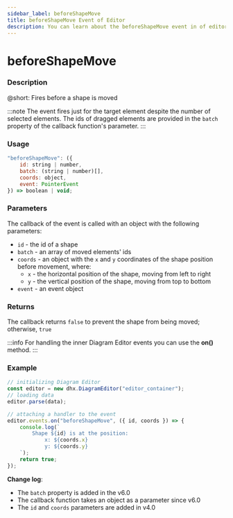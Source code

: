 ```yaml
---
sidebar_label: beforeShapeMove
title: beforeShapeMove Event of Editor
description: You can learn about the beforeShapeMove event in of editor the documentation of the DHTMLX JavaScript Diagram library. Browse developer guides and API reference, try out code examples and live demos, and download a free 30-day evaluation version of DHTMLX Diagram.
---
```


# beforeShapeMove

### Description

@short: Fires before a shape is moved

:::note
The event fires just for the target element despite the number of selected elements. The ids of dragged elements are provided in the `batch` property of the callback function's parameter.
:::

### Usage

~~~jsx
"beforeShapeMove": ({
    id: string | number, 
    batch: (string | number)[],
    coords: object,
    event: PointerEvent
}) => boolean | void;
~~~

### Parameters

The callback of the event is called with an object with the following parameters:

  - `id` - the id of a shape
  - `batch` - an array of moved elements' ids
  - `coords` -  an object with the `x` and `y` coordinates of the shape position before movement, where:
    - `x` - the horizontal position of the shape, moving from left to right
    - `y` - the vertical position of the shape, moving from top to bottom
  - `event` - an event object

### Returns

The callback returns `false` to prevent the shape from being moved; otherwise, `true`

:::info
For handling the inner Diagram Editor events you can use the **on()** method.
:::

### Example

~~~jsx {6-14}
// initializing Diagram Editor
const editor = new dhx.DiagramEditor("editor_container");
// loading data
editor.parse(data);

// attaching a handler to the event
editor.events.on("beforeShapeMove", ({ id, coords }) => {
    console.log(`
        Shape ${id} is at the position:
            x: ${coords.x}
            y: ${coords.y}
    `);
    return true;
});
~~~

**Change log**:

- The `batch` property is added in the v6.0
- The callback function takes an object as a parameter since v6.0
- The `id` and `coords` parameters are added in v4.0
